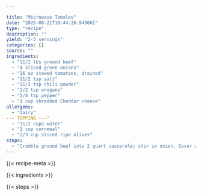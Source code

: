 ```yaml
---

title: "Microwave Tamales"
date: "2025-08-21T10:44:26.949061"
type: "recipe"
description: ""
yield: "2-3 servings"
categories: []
source: ""
ingredients:
  - "11/2 lbs ground beef"
  - "4 sliced green onions"
  - "16 oz stewed tomatoes, drained"
  - "11/2 tsp salt"
  - "11/2 tsp chili powder"
  - "1/2 tsp oregano"
  - "1/4 tsp pepper"
  - "1 cup shredded Cheddar cheese"
allergens:
  - "dairy"
--- TOPPING ---"
  - "11/2 cups water"
  - "1 cup cornmeal"
  - "2/3 cup sliced ripe olives"
steps:
  - "Crumble ground beef into 2 quart casserole; stir in onion. Cover with glass lid. Micro cook on HIGH for 6-7 minutes, drain. Stir in remaining ingredients, except cheese and topping ingredients. Spread into 9x9 greased casserole dish."
---
```


{{< recipe-meta >}}

{{< ingredients >}}

{{< steps >}}
